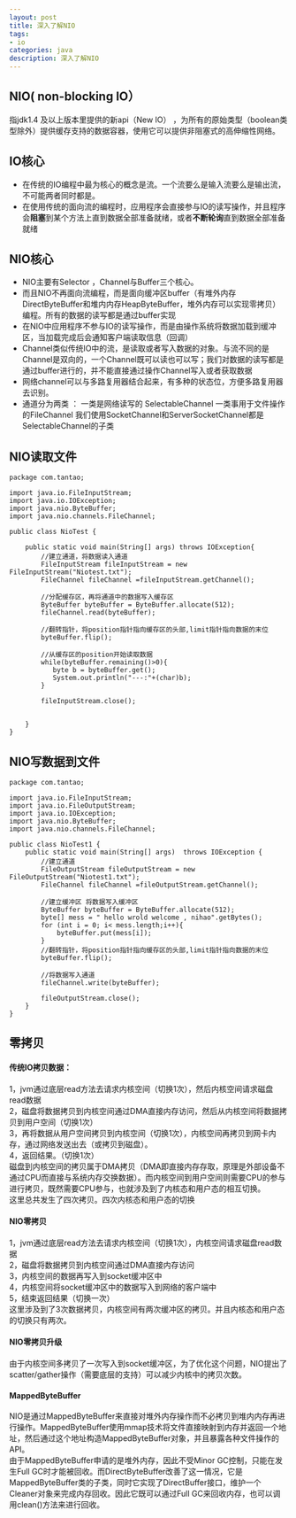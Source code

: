 ```yaml
---
layout: post
title: 深入了解NIO
tags:
- io
categories: java
description: 深入了解NIO
---
```

## NIO( non-blocking IO）  
指jdk1.4 及以上版本里提供的新api（New IO） ，为所有的原始类型（boolean类型除外）提供缓存支持的数据容器，使用它可以提供非阻塞式的高伸缩性网络。

<!-- more -->

## IO核心
- 在传统的IO编程中最为核心的概念是流。一个流要么是输入流要么是输出流，不可能两者同时都是。  
- 在使用传统的面向流的编程时，应用程序会直接参与IO的读写操作，并且程序会**阻塞**到某个方法上直到数据全部准备就绪，或者**不断轮询**直到数据全部准备就绪  
## NIO核心  
- NIO主要有Selector ，Channel与Buffer三个核心。  
- 而且NIO不再面向流编程，而是面向缓冲区buffer（有堆外内存DirectByteBuffer和堆内内存HeapByteBuffer，堆外内存可以实现零拷贝）编程。所有的数据的读写都是通过buffer实现  
- 在NIO中应用程序不参与IO的读写操作，而是由操作系统将数据加载到缓冲区，当加载完成后会通知客户端读取信息（回调）  
- Channel类似传统IO中的流，是读取或者写入数据的对象。与流不同的是Channel是双向的，一个Channel既可以读也可以写；我们对数据的读写都是通过buffer进行的，并不能直接通过操作Channel写入或者获取数据  
- 网络channel可以与多路复用器结合起来，有多种的状态位，方便多路复用器去识别。  
- 通道分为两类 ： 一类是网络读写的 SelectableChannel 一类事用于文件操作的FileChannel 我们使用SocketChannel和ServerSocketChannel都是SelectableChannel的子类  
## NIO读取文件  

```
package com.tantao;
 
import java.io.FileInputStream;
import java.io.IOException;
import java.nio.ByteBuffer;
import java.nio.channels.FileChannel;
 
public class NioTest {
 
    public static void main(String[] args) throws IOException{
		//建立通道，将数据读入通道
        FileInputStream fileInputStream = new FileInputStream("Niotest.txt");
        FileChannel fileChannel =fileInputStream.getChannel();
 
		//分配缓存区，再将通道中的数据写入缓存区
        ByteBuffer byteBuffer = ByteBuffer.allocate(512);
        fileChannel.read(byteBuffer);
		
 		//翻转指针，将position指针指向缓存区的头部,limit指针指向数据的末位
        byteBuffer.flip();
		
 		//从缓存区的position开始读取数据
        while(byteBuffer.remaining()>0){
           byte b = byteBuffer.get();
           System.out.println("---:"+(char)b);
        }
 
        fileInputStream.close();
 
 
    }
}

```  
## NIO写数据到文件  
```
package com.tantao;
 
import java.io.FileInputStream;
import java.io.FileOutputStream;
import java.io.IOException;
import java.nio.ByteBuffer;
import java.nio.channels.FileChannel;
 
public class NioTest1 {
    public static void main(String[] args)  throws IOException {
		//建立通道
        FileOutputStream fileOutputStream = new FileOutputStream("Niotest1.txt");
        FileChannel fileChannel =fileOutputStream.getChannel();
		
 		//建立缓冲区 将数据写入缓冲区
        ByteBuffer byteBuffer = ByteBuffer.allocate(512);
        byte[] mess = " hello wrold welcome , nihao".getBytes();
        for (int i = 0; i< mess.length;i++){
            byteBuffer.put(mess[i]);
        }
 		//翻转指针，将position指针指向缓存区的头部,limit指针指向数据的末位
        byteBuffer.flip();
		
		//将数据写入通道
        fileChannel.write(byteBuffer);
		
        fileOutputStream.close();
    }
}
```
## 零拷贝  
#### 传统IO拷贝数据：  
1，jvm通过底层read方法去请求内核空间（切换1次），然后内核空间请求磁盘read数据  
2，磁盘将数据拷贝到内核空间通过DMA直接内存访问，然后从内核空间将数据拷贝到用户空间（切换1次）  
3，再将数据从用户空间拷贝到内核空间（切换1次），内核空间再拷贝到网卡内存，通过网络发送出去（或拷贝到磁盘）。  
4，返回结果。（切换1次）  
磁盘到内核空间的拷贝属于DMA拷贝（DMA即直接内存存取，原理是外部设备不通过CPU而直接与系统内存交换数据）。而内核空间到用户空间则需要CPU的参与进行拷贝，既然需要CPU参与，也就涉及到了内核态和用户态的相互切换。  
这里总共发生了四次拷贝。四次内核态和用户态的切换  
#### NIO零拷贝  
1，jvm通过底层read方法去请求内核空间（切换1次），内核空间请求磁盘read数据  
2，磁盘将数据拷贝到内核空间通过DMA直接内存访问  
3，内核空间的数据再写入到socket缓冲区中  
4，内核空间将socket缓冲区中的数据写入到网络的客户端中  
5，结束返回结果（切换一次）  
这里涉及到了3次数据拷贝，内核空间有两次缓冲区的拷贝。并且内核态和用户态的切换只有两次。  
#### NIO零拷贝升级  
由于内核空间多拷贝了一次写入到socket缓冲区，为了优化这个问题，NIO提出了scatter/gather操作（需要底层的支持）可以减少内核中的拷贝次数。  
#### MappedByteBuffer  
NIO是通过MappedByteBuffer来直接对堆外内存操作而不必拷贝到堆内内存再进行操作。MappedByteBuffer使用mmap技术将文件直接映射到内存并返回一个地址，然后通过这个地址构造MappedByteBuffer对象，并且暴露各种文件操作的API。  
由于MappedByteBuffer申请的是堆外内存，因此不受Minor GC控制，只能在发生Full GC时才能被回收。而DirectByteBuffer改善了这一情况，它是MappedByteBuffer类的子类，同时它实现了DirectBuffer接口，维护一个Cleaner对象来完成内存回收。因此它既可以通过Full GC来回收内存，也可以调用clean()方法来进行回收。  

